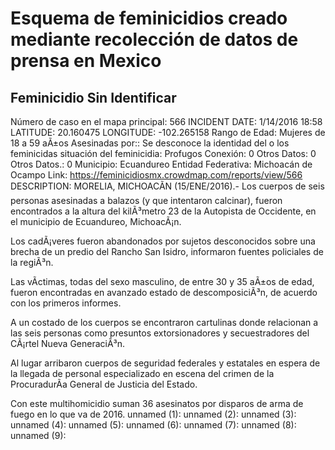 # Esquema de feminicidios creado mediante recolección de datos de prensa en Mexico

## Feminicidio Sin Identificar

Número de caso en el mapa principal: 566
INCIDENT DATE: 1/14/2016 18:58
LATITUDE: 20.160475
LONGITUDE: -102.265158
Rango de Edad: Mujeres de 18 a 59 aÃ±os
Asesinadas por:: Se desconoce la identidad del o los feminicidas
situación del feminicidia: Profugos
Conexión: 0
Otros Datos: 0
Otros Datos.: 0
Municipio: Ecuandureo
Entidad Federativa: Michoacán de Ocampo
Link: https://feminicidiosmx.crowdmap.com/reports/view/566
DESCRIPTION: MORELIA, MICHOACÃN (15/ENE/2016).- Los cuerpos de seis personas asesinadas a balazos (y que intentaron calcinar), fueron encontrados a la altura del kilÃ³metro 23 de la Autopista de Occidente, en el municipio de Ecuandureo, MichoacÃ¡n.

Los cadÃ¡veres fueron abandonados por sujetos desconocidos sobre una brecha de un predio del Rancho San Isidro, informaron fuentes policiales de la regiÃ³n.

Las vÃ­ctimas, todas del sexo masculino, de entre 30 y 35 aÃ±os de edad, fueron encontradas en avanzado estado de descomposiciÃ³n, de acuerdo con los primeros informes.

A un costado de los cuerpos se encontraron cartulinas donde relacionan a las seis personas como presuntos extorsionadores y secuestradores del CÃ¡rtel Nueva GeneraciÃ³n.

Al lugar arribaron cuerpos de seguridad federales y estatales en espera de la llegada de personal especializado en escena del crimen de la ProcuradurÃ­a General de Justicia del Estado.

Con este multihomicidio suman 36 asesinatos por disparos de arma de fuego en lo que va de 2016.
unnamed (1): 
unnamed (2): 
unnamed (3): 
unnamed (4): 
unnamed (5): 
unnamed (6): 
unnamed (7): 
unnamed (8): 
unnamed (9):